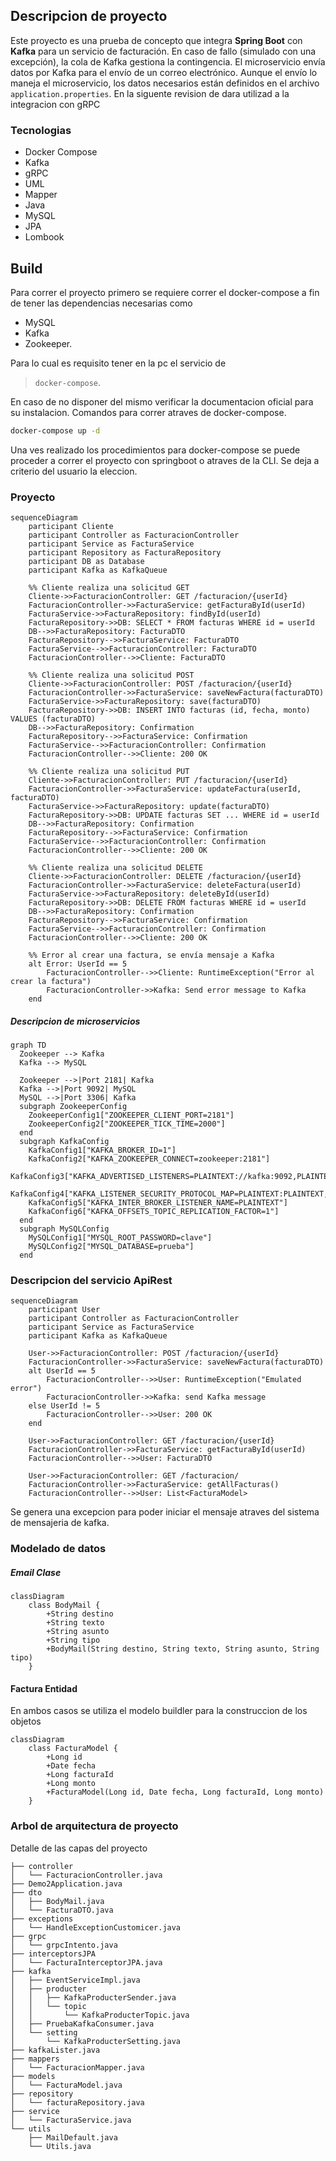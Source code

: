 ## Descripcion de proyecto
Este proyecto es una prueba de concepto que integra **Spring Boot** con **Kafka** para un servicio de facturación. En caso de fallo (simulado con una excepción), la cola de Kafka gestiona la contingencia.
El microservicio envía datos por Kafka para el envío de un correo electrónico. Aunque el envío lo maneja el microservicio, los datos necesarios están definidos en el archivo `application.properties`.
En la siguente revision de dara utilizad a la integracion con gRPC
### Tecnologias
- Docker Compose
- Kafka
- gRPC
- UML
- Mapper
- Java
- MySQL
- JPA
- Lombook
## Build
Para correr el proyecto primero se requiere correr el docker-compose a fin de tener las dependencias necesarias como
- MySQL
- Kafka
- Zookeeper.

Para lo cual es requisito tener en la pc el servicio de 
 > `docker-compose`.
 
En caso de no disponer del mismo verificar la documentacion oficial para su instalacion.
Comandos para correr atraves de docker-compose.
```bash
docker-compose up -d
```
Una ves realizado los procedimientos para docker-compose se puede proceder a correr el proyecto con springboot o atraves de la CLI.
Se deja a criterio del usuario la eleccion.
### Proyecto
```mermaid
sequenceDiagram
    participant Cliente
    participant Controller as FacturacionController
    participant Service as FacturaService
    participant Repository as FacturaRepository
    participant DB as Database
    participant Kafka as KafkaQueue

    %% Cliente realiza una solicitud GET
    Cliente->>FacturacionController: GET /facturacion/{userId}
    FacturacionController->>FacturaService: getFacturaById(userId)
    FacturaService->>FacturaRepository: findById(userId)
    FacturaRepository->>DB: SELECT * FROM facturas WHERE id = userId
    DB-->>FacturaRepository: FacturaDTO
    FacturaRepository-->>FacturaService: FacturaDTO
    FacturaService-->>FacturacionController: FacturaDTO
    FacturacionController-->>Cliente: FacturaDTO

    %% Cliente realiza una solicitud POST
    Cliente->>FacturacionController: POST /facturacion/{userId}
    FacturacionController->>FacturaService: saveNewFactura(facturaDTO)
    FacturaService->>FacturaRepository: save(facturaDTO)
    FacturaRepository->>DB: INSERT INTO facturas (id, fecha, monto) VALUES (facturaDTO)
    DB-->>FacturaRepository: Confirmation
    FacturaRepository-->>FacturaService: Confirmation
    FacturaService-->>FacturacionController: Confirmation
    FacturacionController-->>Cliente: 200 OK

    %% Cliente realiza una solicitud PUT
    Cliente->>FacturacionController: PUT /facturacion/{userId}
    FacturacionController->>FacturaService: updateFactura(userId, facturaDTO)
    FacturaService->>FacturaRepository: update(facturaDTO)
    FacturaRepository->>DB: UPDATE facturas SET ... WHERE id = userId
    DB-->>FacturaRepository: Confirmation
    FacturaRepository-->>FacturaService: Confirmation
    FacturaService-->>FacturacionController: Confirmation
    FacturacionController-->>Cliente: 200 OK

    %% Cliente realiza una solicitud DELETE
    Cliente->>FacturacionController: DELETE /facturacion/{userId}
    FacturacionController->>FacturaService: deleteFactura(userId)
    FacturaService->>FacturaRepository: deleteById(userId)
    FacturaRepository->>DB: DELETE FROM facturas WHERE id = userId
    DB-->>FacturaRepository: Confirmation
    FacturaRepository-->>FacturaService: Confirmation
    FacturaService-->>FacturacionController: Confirmation
    FacturacionController-->>Cliente: 200 OK

    %% Error al crear una factura, se envía mensaje a Kafka
    alt Error: UserId == 5
        FacturacionController-->>Cliente: RuntimeException("Error al crear la factura")
        FacturacionController->>Kafka: Send error message to Kafka
    end
```
##### Descripcion de microservicios

```mermaid
graph TD
  Zookeeper --> Kafka
  Kafka --> MySQL

  Zookeeper -->|Port 2181| Kafka
  Kafka -->|Port 9092| MySQL
  MySQL -->|Port 3306| Kafka
  subgraph ZookeeperConfig
    ZookeeperConfig1["ZOOKEEPER_CLIENT_PORT=2181"]
    ZookeeperConfig2["ZOOKEEPER_TICK_TIME=2000"]
  end
  subgraph KafkaConfig
    KafkaConfig1["KAFKA_BROKER_ID=1"]
    KafkaConfig2["KAFKA_ZOOKEEPER_CONNECT=zookeeper:2181"]
    KafkaConfig3["KAFKA_ADVERTISED_LISTENERS=PLAINTEXT://kafka:9092,PLAINTEXT_HOST://localhost:29092"]
    KafkaConfig4["KAFKA_LISTENER_SECURITY_PROTOCOL_MAP=PLAINTEXT:PLAINTEXT,PLAINTEXT_HOST:PLAINTEXT"]
    KafkaConfig5["KAFKA_INTER_BROKER_LISTENER_NAME=PLAINTEXT"]
    KafkaConfig6["KAFKA_OFFSETS_TOPIC_REPLICATION_FACTOR=1"]
  end
  subgraph MySQLConfig
    MySQLConfig1["MYSQL_ROOT_PASSWORD=clave"]
    MySQLConfig2["MYSQL_DATABASE=prueba"]
  end
```
### Descripcion del servicio ApiRest
```mermaid
sequenceDiagram
    participant User
    participant Controller as FacturacionController
    participant Service as FacturaService
    participant Kafka as KafkaQueue

    User->>FacturacionController: POST /facturacion/{userId}
    FacturacionController->>FacturaService: saveNewFactura(facturaDTO)
    alt UserId == 5
        FacturacionController-->>User: RuntimeException("Emulated error")
        FacturacionController->>Kafka: send Kafka message
    else UserId != 5
        FacturacionController-->>User: 200 OK
    end

    User->>FacturacionController: GET /facturacion/{userId}
    FacturacionController->>FacturaService: getFacturaById(userId)
    FacturacionController-->>User: FacturaDTO

    User->>FacturacionController: GET /facturacion/
    FacturacionController->>FacturaService: getAllFacturas()
    FacturacionController-->>User: List<FacturaModel>
```
Se genera una excepcion para poder iniciar el mensaje atraves del sistema de mensajeria de kafka.

### Modelado de datos
##### Email Clase
```mermaid
classDiagram
    class BodyMail {
        +String destino
        +String texto
        +String asunto
        +String tipo
        +BodyMail(String destino, String texto, String asunto, String tipo)
    }
```
#### Factura Entidad
En ambos casos se utiliza el modelo buildler para la construccion de los objetos
```mermaid
classDiagram
    class FacturaModel {
        +Long id
        +Date fecha
        +Long facturaId
        +Long monto
        +FacturaModel(Long id, Date fecha, Long facturaId, Long monto)
    }
```
### Arbol de arquitectura de proyecto
Detalle de las capas del proyecto

```
├── controller
│   └── FacturacionController.java
├── Demo2Application.java
├── dto
│   ├── BodyMail.java
│   └── FacturaDTO.java
├── exceptions
│   └── HandleExceptionCustomicer.java
├── grpc
│   └── grpcIntento.java
├── interceptorsJPA
│   └── FacturaInterceptorJPA.java
├── kafka
│   ├── EventServiceImpl.java
│   ├── producter
│   │   ├── KafkaProducterSender.java
│   │   └── topic
│   │       └── KafkaProducterTopic.java
│   ├── PruebaKafkaConsumer.java
│   └── setting
│       └── KafkaProducterSetting.java
├── kafkaLister.java
├── mappers
│   └── FacturacionMapper.java
├── models
│   └── FacturaModel.java
├── repository
│   └── facturaRepository.java
├── service
│   └── FacturaService.java
└── utils
    ├── MailDefault.java
    └── Utils.java
```

